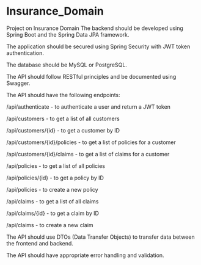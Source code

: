 # Insurance_Domain
Project on Insurance Domain
The backend should be developed using Spring Boot and the Spring Data JPA framework.

The application should be secured using Spring Security with JWT token authentication.

The database should be MySQL or PostgreSQL.

The API should follow RESTful principles and be documented using Swagger.

The API should have the following endpoints:

/api/authenticate - to authenticate a user and return a JWT token

/api/customers - to get a list of all customers

/api/customers/{id} - to get a customer by ID

/api/customers/{id}/policies - to get a list of policies for a customer

/api/customers/{id}/claims - to get a list of claims for a customer

/api/policies - to get a list of all policies

/api/policies/{id} - to get a policy by ID

/api/policies - to create a new policy

/api/claims - to get a list of all claims

/api/claims/{id} - to get a claim by ID

/api/claims - to create a new claim

The API should use DTOs (Data Transfer Objects) to transfer data between the frontend and backend.

The API should have appropriate error handling and validation.
